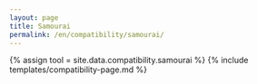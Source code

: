 ```yaml
---
layout: page
title: Samourai
permalink: /en/compatibility/samourai/
---
```

{% assign tool = site.data.compatibility.samourai %}
{% include templates/compatibility-page.md %}
